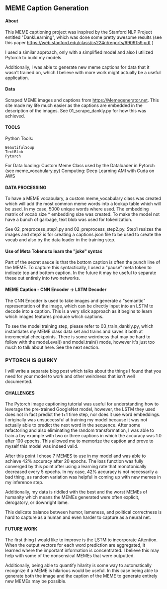 ## MEME Caption Generation


#### About

This MEME captioning project was inspired by the Stanford NLP Project
entitled "DankLearning", which was done some pretty awesome results (see this paper https://web.stanford.edu/class/cs224n/reports/6909159.pdf )

I used a similar approach, only with a simplified model and also I utilized Pytorch
to build my models.

Additionally, I was able to generate new meme captions for data that it wasn't trained on,
which I believe with more work might actually be a useful application.

#### Data
Scraped MEME images and captions from https://Memegenerator.net.
This site made my life much easier as the captions are embedded in
the description of the images. See 01_scrape_dankly.py for how this was
achieved.

#### TOOLS
Python Tools:
```python3
BeautifulSoup
TextBlob
Pytorch
```
For Data loading:
Custom Meme Class used by the Dataloader in Pytorch (see meme_vocabulary.py)
Computing: Deep Learning AMI with Cuda on AWS

#### DATA PROCESSING
To have a MEME vocabulary, a custom meme_vocabulary class was created
which will add the most common meme words into a lookup table which
will be used. In my case, 5000 unique words where used.
The embedding matrix of vocab size * embedding size was created.
To make the model not have a bunch of garbage, text blob was used for tokenization.


See 02_preprocess_step1.py and 02_preprocess_step2.py. Step1 resizes the images
and step2 is for creating a captions.json file to be used to create the vocab
and also by the data loader in the training step.


#### Use of Meta Tokens to learn the "joke" syntax

Part of the secret sauce is that the bottom caption is often the punch line of the
MEME. To capture this syntactically, I used a "pause" meta token to indicate
top and bottom caption. In the future it may be useful to separate these out entirely
into two networks.

#### MEME Caption - CNN Encoder -> LSTM Decoder
The CNN Encoder is used to take images and generate a "semantic" representation
of the image, which can be directly input into an LSTM to decode into a caption.
This is a very slick approach as it begins to learn which images features produce which
captions.

To see the model training step, please refer to 03_train_dankly.py, which
instantiates my MEME class data set and trains and saves it both at incremental checkpoints.
There is some weirdness that may be hard to follow with the model.eval() and model.train()
mode, however it's just too much to talk about here. See the next section.   

### PYTORCH IS QUIRKY

I will write a separate blog post which talks about the things I found that
you need for your model to work and other weirdness that isn't well documented.


#### CHALLENGES
The Pytorch image captioning tutorial was useful for understanding how to leverage
the pre-trained GoogleNet model, however, the LSTM they used does not in fact predict
the t+1 time step, nor does it use word embeddings. I originally was unsuccessful at training my model because
it was not actually able to predict the next word in the sequence. After some refactoring
and also eliminating the random transformation, I was able to train a toy example with
two or three captions in which the accuracy was 1.0 after 100 epochs. This allowed me
to memorize the caption and prove to myself this model was indeed valid.

After this point I chose 7 MEMES to use in my model and was able to achieve 42% accuracy
after 20 epochs. The loss function was fully converged by this point after using a learning
rate that monotonically decreased every 5 epochs. In my case, 42% accuracy is not necessarily
a bad thing, as random variation was helpful in coming up with new memes in my inference step.

Additionally, my data is riddled with the best and the worst MEMEs of humanity which
means the MEMEs generated were often explicit, derogatory, or downright lame.

This delicate balance between humor, lameness, and political correctness is hard
to capture as a human and even harder to capture as a neural net.

#### FUTURE WORK
The first thing I would like to improve is the LSTM to incorporate Attention.
When the output vectors for each word prediction are aggregated, it learned where the important information is
concentrated. I believe this may help with some of the nonsensical MEMEs that were outputted.

Additionally, being able to quantify hilarity is some way to automatically recognize if a MEME is hilarious
would be useful. In this case being able to generate both the image and the caption of the MEME to
generate entirely new MEMEs may be possible.

